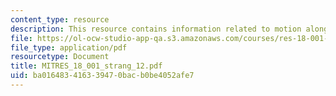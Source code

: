 ```yaml
---
content_type: resource
description: This resource contains information related to motion along a curve.
file: https://ol-ocw-studio-app-qa.s3.amazonaws.com/courses/res-18-001-calculus-online-textbook-spring-2005/ba016483416339470bacb0be4052afe7_MITRES_18_001_strang_12.pdf
file_type: application/pdf
resourcetype: Document
title: MITRES_18_001_strang_12.pdf
uid: ba016483-4163-3947-0bac-b0be4052afe7
---
```


